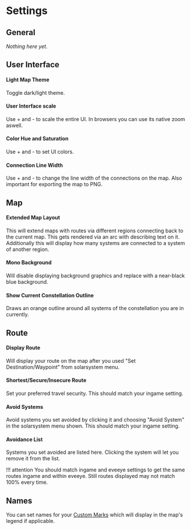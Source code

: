 # Settings

## General
*Nothing here yet.*

## User Interface
#### Light Map Theme
Toggle dark/light theme.
#### User Interface scale
Use + and - to scale the entire UI. In browsers you can use its native zoom aswell.
#### Color Hue and Saturation
Use + and - to set UI colors.
#### Connection Line Width
Use + and - to change the line width of the connections on the map. Also important for exporting the map to PNG.

## Map
#### Extended Map Layout
This will extend maps with routes via different regions connecting back to the current map. This gets rendered via an arc with describing text on it.
Additionally this will display how many systems are connected to a system of another region.
#### Mono Background
Will disable displaying background graphics and replace with a near-black blue background.
#### Show Current Constellation Outline
Draws an orange outline around all systems of the constellation you are in currently.

## Route
#### Display Route
Will display your route on the map after you used "Set Destination/Waypoint" from solarsystem menu.
#### Shortest/Secure/Insecure Route
Set your preferred travel security. This should match your ingame setting.
#### Avoid Systems
Avoid systems you set avoided by clicking it and choosing "Avoid System" in the solarsystem menu shown. This should match your ingame setting. 
#### Avoidance List
Systems you set avoided are listed here. Clicking the system will let you remove it from the list.

!!! attention
    You should match ingame and eveeye settings to get the same routes ingame and within eveeye. Still routes displayed may not match 100% every time.

## Names
You can set names for your [Custom Marks](https://eveeyeechoes.readthedocs.io/en/latest/sharing/custom-marks/) which will display in the map's legend if applicable.

<!--stackedit_data:
eyJoaXN0b3J5IjpbMTQxNTQ4MDg0OSw2NzAwMzM4MzEsLTEzNj
I5MzQyNTIsLTEzMDc3NDcxNjAsLTIwNTAzMjYyMTYsMTIxOTM4
MzUxNiwtODQ2OTUzNzYyLC02MDE4NzQ5NTYsODAwNDQ2Nzg1LD
E5OTAxNjE4MjksMjg3OTQxMjM5LDEzMzQzODc1MDYsLTEzOTc1
MjczMzQsMTIyMjg3NjI1NSwtMzMzODc1MTk5LDEzNTk5OTk2ND
UsMTc5OTE4NTE5NiwxMzExNzQyNDg0LDE4MzIxNTYyODZdfQ==

-->
